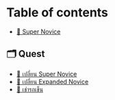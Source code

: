# Table of contents

* [👾 Super Novice](README.md)

## 🗂 Quest

* [📔 เปลี่ยน Super Novice](quest/super-novice.md)
* [📔 เปลี่ยน Expanded Novice](quest/expanded-novice.md)
* [📔 เช่ารถเข็น](quest/undefined.md)
